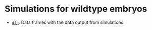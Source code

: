 # Simulations for wildtype embryos

- [`dfs`](dfs): Data frames with the data output from simulations.

